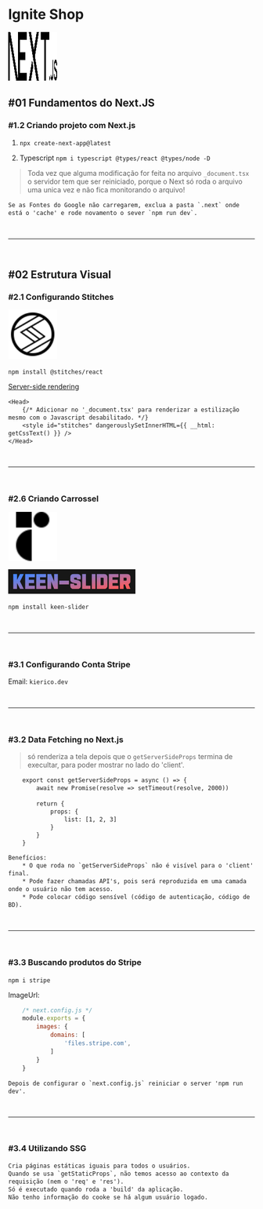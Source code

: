 # Ignite Shop

[ <img src="public\next.svg" style="width:100px; height:100px; background-color: white;"/> ](https://nextjs.org/docs/getting-started)

## #01 Fundamentos do Next.JS

### #1.2 Criando projeto com Next.js

1. `npx create-next-app@latest`

2. Typescript `npm i typescript @types/react @types/node -D`

> Toda vez que alguma modificação for feita no arquivo `_document.tsx` o servidor tem que ser reiniciado, porque o Next só roda o arquivo uma unica vez e não fica monitorando o arquivo!

    Se as Fontes do Google não carregarem, exclua a pasta `.next` onde está o 'cache' e rode novamento o sever `npm run dev`.

<br /><hr /><br />

## #02 Estrutura Visual

### #2.1 Configurando Stitches

[ <img src="public\stitches.svg" style="with:100px; height:100px; background-color: white;"> ](https://stitches.dev/)

`npm install @stitches/react`

[Server-side rendering](https://stitches.dev/docs/server-side-rendering)

```tsx
<Head>
    {/* Adicionar no '_document.tsx' para renderizar a estilização mesmo com o Javascript desabilitado. */}
    <style id="stitches" dangerouslySetInnerHTML={{ __html: getCssText() }} />
</Head>
```

<br /><hr /><br />

### #2.6 Criando Carrossel

[ <img src="public\radix.svg" style="with:100px; height:100px; background-color: white;"> ](https://www.radix-ui.com/docs/primitives/overview/getting-started)


[ <img src="public\keen-slider.png" style="with:50px; height:50px;"> ](https://keen-slider.io/)

`npm install keen-slider`

<br /><hr /><br />

### #3.1 Configurando Conta Stripe

Email: `kierico.dev`

<br /><hr /><br />

### #3.2 Data Fetching no Next.js

> só renderiza a tela depois que o `getServerSideProps` termina de execultar, para poder mostrar no lado do 'client'.

```tsx
    export const getServerSideProps = async () => {
        await new Promise(resolve => setTimeout(resolve, 2000))

        return {
            props: {
                list: [1, 2, 3]
            }
        }
    }

```
    Benefícios:
        * O que roda no `getServerSideProps` não é visível para o 'client' final.
        * Pode fazer chamadas API's, pois será reproduzida em uma camada onde o usuário não tem acesso.
        * Pode colocar código sensível (código de autenticação, código de BD).

<br /><hr /><br />

### #3.3 Buscando produtos do Stripe

`npm i stripe`

ImageUrl:
```js
    /* next.config.js */
    module.exports = {
        images: {
            domains: [
                'files.stripe.com',
            ]
        }
    }
```

    Depois de configurar o `next.config.js` reiniciar o server 'npm run dev'.

<br /><hr /><br />

### #3.4 Utilizando SSG

    Cria páginas estáticas iguais para todos o usuários.
    Quando se usa `getStaticProps`, não temos acesso ao contexto da requisição (nem o 'req' e 'res').
    Só é executado quando roda a 'build' da aplicação.
    Não tenho informação do cooke se há algum usuário logado.